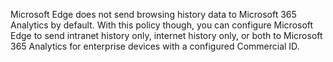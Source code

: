 Microsoft Edge does not send browsing history data to Microsoft 365 Analytics by default.  With this policy though, you can configure Microsoft Edge to send intranet history only, internet history only, or both to Microsoft 365 Analytics for enterprise devices with a configured Commercial ID.